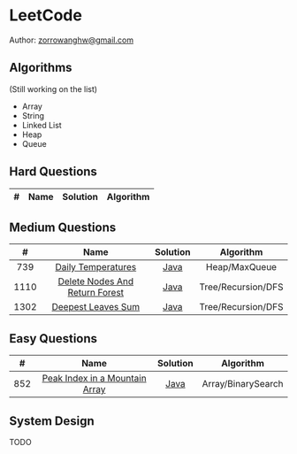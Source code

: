 # LeetCode

Author: zorrowanghw@gmail.com

## Algorithms

(Still working on the list)

* Array
* String
* Linked List
* Heap
* Queue

## Hard Questions

| # | Name | Solution | Algorithm |
|:-:|:----:|:--------:|:---------:|

## Medium Questions

| # | Name | Solution | Algorithm |
|:-:|:----:|:--------:|:---------:|
|739|[Daily Temperatures](https://leetcode.com/problems/daily-temperatures/) | [Java](./src/DailyTemperatures.java)| Heap/MaxQueue |
|1110|[Delete Nodes And Return Forest](https://leetcode.com/problems/delete-nodes-and-return-forest/) | [Java](./src/DeleteNodesAndReturnForest.java)| Tree/Recursion/DFS |
|1302|[Deepest Leaves Sum](https://leetcode.com/problems/deepest-leaves-sum/) | [Java](./src/DeepestLeavesSum.java)| Tree/Recursion/DFS |

## Easy Questions

| # | Name | Solution | Algorithm |
|:-:|:----:|:--------:|:---------:|
|852|[Peak Index in a Mountain Array](https://leetcode.com/problems/peak-index-in-a-mountain-array/)|[Java](./src/PeakIndexInMountainArray.java)| Array/BinarySearch |

## System Design

TODO
